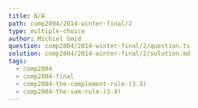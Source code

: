 ```yaml
---
title: N/A
path: comp2804/2014-winter-final/2
type: multiple-choice
author: Michiel Smid
question: comp2804/2014-winter-final/2/question.ts
solution: comp2804/2014-winter-final/2/solution.md
tags:
  - comp2804
  - comp2804-final
  - comp2804-the-complement-rule-(3.3)
  - comp2804-the-sum-rule-(3.4)
---
```

